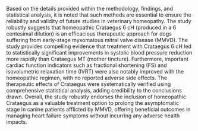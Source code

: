 Based on the details provided within the methodology, findings, and statistical analysis, it is noted that such methods are essential to ensure the reliability and validity of future studies in veterinary homeopathy. The study robustly suggests that homeopathic Crataegus 6 cH (produced in a 6 centesimal dilution) is an efficacious therapeutic approach for dogs suffering from early-stage myxomatous mitral valve disease (MMVD). The study provides compelling evidence that treatment with Crataegus 6 cH led to statistically significant improvements in systolic blood pressure reduction more rapidly than Crataegus MT (mother tincture). Furthermore, important cardiac function indicators such as fractional shortening (FS) and isovolumetric relaxation time (IVRT) were also notably improved with the homeopathic regimen, with no reported adverse side effects. The therapeutic effects of Crataegus were systematically verified using comprehensive statistical analysis, adding credibility to the conclusions drawn. Overall, the study robustly endorses the inclusion of homeopathic Crataegus as a valuable treatment option to prolong the asymptomatic stage in canine patients afflicted by MMVD, offering beneficial outcomes in managing heart failure symptoms without incurring any adverse health impacts.